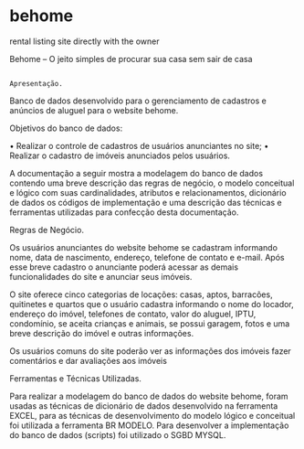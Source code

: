 # behome
rental listing site directly with the owner

Behome – O jeito simples de procurar sua casa sem sair de casa

                                                                            Apresentação.


Banco de dados desenvolvido para o gerenciamento de cadastros e anúncios de aluguel para o website behome.


Objetivos do banco de dados:

•	Realizar o controle de cadastros de usuários anunciantes no site;
•	Realizar o cadastro de imóveis anunciados pelos usuários.

A documentação a seguir mostra a modelagem do banco de dados contendo uma breve descrição das regras de negócio, o modelo conceitual e lógico com suas cardinalidades, 
atributos e relacionamentos, dicionário de dados os códigos de implementação e uma descrição das técnicas e ferramentas utilizadas para confecção desta documentação.
 
 
Regras de Negócio.

Os usuários anunciantes do website behome se cadastram informando nome, data de nascimento, endereço, telefone de contato e e-mail. Após esse breve cadastro  o
anunciante poderá acessar as demais funcionalidades do site e anunciar seus imóveis.

O site oferece cinco categorias de locações: casas, aptos, barracões, quitinetes e quartos que o usuário cadastra informando o nome do locador, endereço do imóvel,
telefones de contato, valor do aluguel, IPTU, condomínio, se aceita crianças e animais, se possui garagem, fotos e uma breve descrição do imóvel e outras informações.

Os usuários comuns do site poderão ver as informações dos imóveis fazer comentários e dar avaliações aos imóveis
 

Ferramentas e Técnicas Utilizadas.

Para realizar a modelagem do banco de dados do website behome, foram usadas as técnicas de dicionário de dados desenvolvido na ferramenta EXCEL, para as técnicas
de desenvolvimento do modelo lógico e conceitual foi utilizada a ferramenta BR MODELO. Para desenvolver a implementação do banco de dados (scripts) foi utilizado o
SGBD MYSQL.
